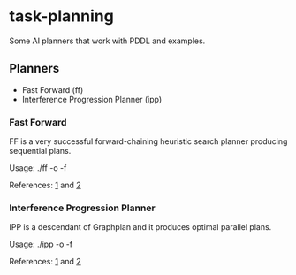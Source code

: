 
# task-planning

Some AI planners that work with PDDL and examples.

## Planners

* Fast Forward (ff)
* Interference Progression Planner (ipp)

### Fast Forward

FF is a very successful forward-chaining heuristic search planner producing sequential plans.

Usage: ./ff -o <domain file> -f <problem file>

References: [1](https://github.com/guillaume-chevalier/AI-Planning-Solver-Shakeys-World-PDDL) and [2](https://www.ida.liu.se/%7ETDDC17/info/labs/lab4_planning.en.shtml)

### Interference Progression Planner

IPP is a descendant of Graphplan and it produces optimal parallel plans.

Usage: ./ipp -o <domain file> -f <problem file>

References: [1](https://github.com/guillaume-chevalier/AI-Planning-Solver-Shakeys-World-PDDL) and [2](https://www.ida.liu.se/%7ETDDC17/info/labs/lab4_planning.en.shtml)

